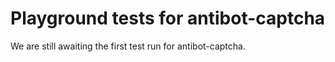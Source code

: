 # Playground tests for antibot-captcha
We are still awaiting the first test run for antibot-captcha.
